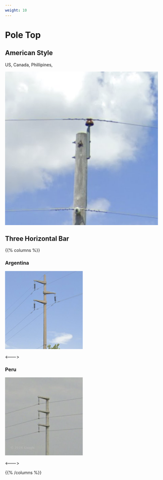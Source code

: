 ```yaml
---
weight: 10
---
```


# Pole Top

## American Style

US, Canada, Phillipines,

<img src="pole-top-us.png" class="img-md" />


## Three Horizontal Bar

{{% columns %}}

### Argentina

<img src="pole-top-bar-ar.png" class="img-md" />

<--->

### Peru

<img src="pole-top-bar-pe.png" class="img-md" />

<--->

{{% /columns %}}

